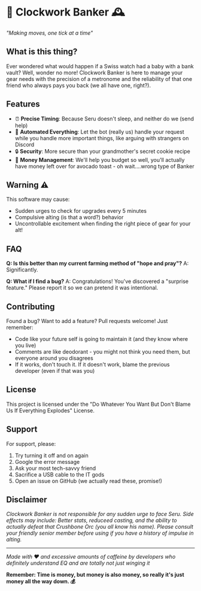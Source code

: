 # 🏦 Clockwork Banker 🕰️

*"Making moves, one tick at a time"*

## What is this thing?

Ever wondered what would happen if a Swiss watch had a baby with a bank vault? Well, wonder no more! Clockwork Banker is here to manage your gear needs with the precision of a metronome and the reliability of that one friend who always pays you back (we all have one, right?).

## Features

- ⏰ **Precise Timing**: Because Seru doesn't sleep, and neither do we (send help)
- 🤖 **Automated Everything**: Let the bot (really us) handle your request while you handle more important things, like arguing with strangers on Discord
- 🔒 **Security**: More secure than your grandmother's secret cookie recipe
- 💸 **Money Management**: We'll help you budget so well, you'll actually have money left over for avocado toast - oh wait....wrong type of Banker

## Warning ⚠️

This software may cause:
- Sudden urges to check for upgrades every 5 minutes
- Compulsive alting (is that a word?) behavior
- Uncontrollable excitement when finding the right piece of gear for your alt!

## FAQ

**Q: Is this better than my current farming method of "hope and pray"?**
A: Significantly.

**Q: What if I find a bug?**
A: Congratulations! You've discovered a "surprise feature." Please report it so we can pretend it was intentional.

## Contributing

Found a bug? Want to add a feature? Pull requests welcome! Just remember:
- Code like your future self is going to maintain it (and they know where you live)
- Comments are like deodorant - you might not think you need them, but everyone around you disagrees
- If it works, don't touch it. If it doesn't work, blame the previous developer (even if that was you)

## License

This project is licensed under the "Do Whatever You Want But Don't Blame Us If Everything Explodes" License.

## Support

For support, please:
1. Try turning it off and on again
2. Google the error message
3. Ask your most tech-savvy friend
4. Sacrifice a USB cable to the IT gods
5. Open an issue on GitHub (we actually read these, promise!)

## Disclaimer

*Clockwork Banker is not responsible for any sudden urge to face Seru. Side effects may include: Better stats, reduceed casting, and the ability to actually defeat that Crushbone Orc (you all know his name). Please consult your friendly senior member before using if you have a history of impulse in alting.*

---

*Made with ❤️ and excessive amounts of caffeine by developers who definitely understand EQ and are totally not just winging it*

**Remember: Time is money, but money is also money, so really it's just money all the way down. 💰**
